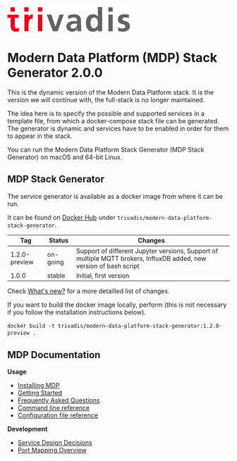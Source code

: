 ![](./../tri_logo_high.jpg)

# Modern Data Platform (MDP) Stack Generator 2.0.0

This is the dynamic version of the Modern Data Platform stack. It is the version we will continue with, the full-stack is no longer maintained. 

The idea here is to specify the possible and supported services in a template file, from which a docker-compose stack file can be generated. The generator is dynamic and services have to be enabled in order for them to appear in the stack. 

You can run the Modern Data Platform Stack Generator (MDP Stack Generator) on macOS and 64-bit Linux.

## MDP Stack Generator

The service generator is available as a docker image from where it can be run. 

It can be found on [Docker Hub](https://hub.docker.com/repository/docker/trivadis/modern-data-platform-stack-generator) under `trivadis/modern-data-platform-stack-generator`.

Tag      | Status         |  Changes
---------|----------------| --------------------------
1.2.0-preview | on-going  | Support of different Jupyter versions, Support of multiple MQTT brokers, InfluxDB added, new version of bash script
1.0.0    | stable         | Initial, first version


Check [What's new?](../documentation/changes.md) for a more detailled list of changes.

If you want to build the docker image locally, perform (this is not necessary if you follow the installation instructions below).

```
docker build -t trivadis/modern-data-platform-stack-generator:1.2.0-preview .
```

## MDP Documentation

**Usage**

* [Installing MDP](../documentation/install.md)
* [Getting Started](../documentation/getting-started.md)
* [Frequently Asked Questions](../documentation/faq.md)
* [Command line reference](../documentation/command-line-ref.md)
* [Configuration file reference](../documentation/configuration.md)

**Development**

* [Service Design Decisions](../documentation/service-design.md)
* [Port Mapping Overview](../documentation/port-mapping.md)

